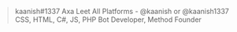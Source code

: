 > kaanish#1337
> Axa Leet
> All Platforms - @kaanish or @kaanish1337
> CSS, HTML, C#, JS, PHP
> Bot Developer, Method Founder
